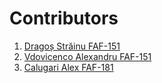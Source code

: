 # Contributors
1. [Dragoș Străinu FAF-151](https://github.com/strdr4605)
1. [Vdovicenco Alexandru FAF-151](https://github.com/ASV44) 
1. [Calugari Alex FAF-181](https://github.com/afishr)